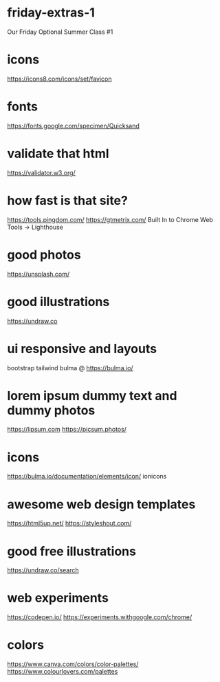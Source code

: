 # friday-extras-1
 Our Friday Optional Summer Class #1

# icons
https://icons8.com/icons/set/favicon

# fonts
https://fonts.google.com/specimen/Quicksand

# validate that html
https://validator.w3.org/

# how fast is that site?
https://tools.pingdom.com/
https://gtmetrix.com/
Built In to Chrome Web Tools -> Lighthouse

# good photos
https://unsplash.com/

# good illustrations
https://undraw.co

# ui responsive and layouts
bootstrap tailwind bulma @ https://bulma.io/

# lorem ipsum dummy text and dummy photos
https://lipsum.com
https://picsum.photos/

# icons
https://bulma.io/documentation/elements/icon/
ionicons

# awesome web design templates
https://html5up.net/
https://styleshout.com/

# good free illustrations
https://undraw.co/search

# web experiments
https://codepen.io/
https://experiments.withgoogle.com/chrome/

# colors 
https://www.canva.com/colors/color-palettes/
https://www.colourlovers.com/palettes
